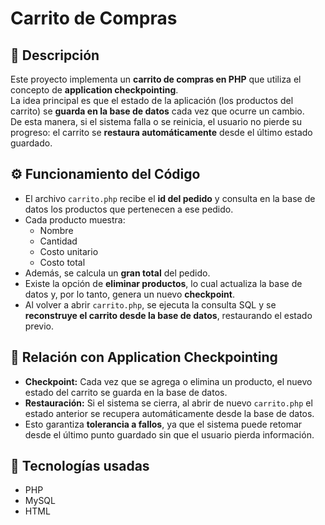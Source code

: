 # Carrito de Compras 

## 📌 Descripción
Este proyecto implementa un **carrito de compras en PHP** que utiliza el concepto de **application checkpointing**.  
La idea principal es que el estado de la aplicación (los productos del carrito) se **guarda en la base de datos** cada vez que ocurre un cambio.  
De esta manera, si el sistema falla o se reinicia, el usuario no pierde su progreso: el carrito se **restaura automáticamente** desde el último estado guardado.

## ⚙️ Funcionamiento del Código
- El archivo `carrito.php` recibe el **id del pedido** y consulta en la base de datos los productos que pertenecen a ese pedido.
- Cada producto muestra:
  - Nombre
  - Cantidad
  - Costo unitario
  - Costo total
- Además, se calcula un **gran total** del pedido.
- Existe la opción de **eliminar productos**, lo cual actualiza la base de datos y, por lo tanto, genera un nuevo **checkpoint**.
- Al volver a abrir `carrito.php`, se ejecuta la consulta SQL y se **reconstruye el carrito desde la base de datos**, restaurando el estado previo.

## 📖 Relación con Application Checkpointing
- **Checkpoint:** Cada vez que se agrega o elimina un producto, el nuevo estado del carrito se guarda en la base de datos.
- **Restauración:** Si el sistema se cierra, al abrir de nuevo `carrito.php` el estado anterior se recupera automáticamente desde la base de datos.
- Esto garantiza **tolerancia a fallos**, ya que el sistema puede retomar desde el último punto guardado sin que el usuario pierda información.

## 🚀 Tecnologías usadas
- PHP
- MySQL
- HTML
